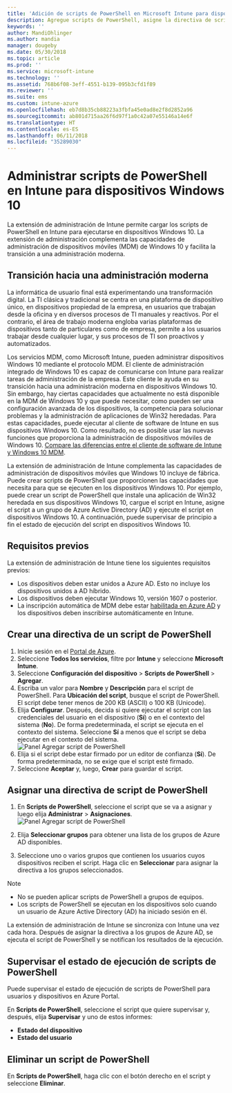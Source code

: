 ```yaml
---
title: 'Adición de scripts de PowerShell en Microsoft Intune para dispositivos con Windows 10: Azure | Microsoft Docs'
description: Agregue scripts de PowerShell, asigne la directiva de script a grupos de Active Directory de Azure, use informes para supervisar los scripts y vea los pasos para eliminar scripts que se agregan en dispositivos con Windows 10 en Microsoft Intune.
keywords: ''
author: MandiOhlinger
ms.author: mandia
manager: dougeby
ms.date: 05/30/2018
ms.topic: article
ms.prod: ''
ms.service: microsoft-intune
ms.technology: ''
ms.assetid: 768b6f08-3eff-4551-b139-095b3cfd1f89
ms.reviewer: ''
ms.suite: ems
ms.custom: intune-azure
ms.openlocfilehash: eb7d8b35cb88223a3fbfa45e0ad8e2f8d2852a96
ms.sourcegitcommit: ab801d715aa26f6d97f1a0c42a07e55146a14e6f
ms.translationtype: HT
ms.contentlocale: es-ES
ms.lasthandoff: 06/11/2018
ms.locfileid: "35289030"
---
```

# <a name="manage-powershell-scripts-in-intune-for-windows-10-devices"></a>Administrar scripts de PowerShell en Intune para dispositivos Windows 10
La extensión de administración de Intune permite cargar los scripts de PowerShell en Intune para ejecutarse en dispositivos Windows 10. La extensión de administración complementa las capacidades de administración de dispositivos móviles (MDM) de Windows 10 y facilita la transición a una administración moderna.

## <a name="moving-to-modern-management"></a>Transición hacia una administración moderna
La informática de usuario final está experimentando una transformación digital. La TI clásica y tradicional se centra en una plataforma de dispositivo único, en dispositivos propiedad de la empresa, en usuarios que trabajan desde la oficina y en diversos procesos de TI manuales y reactivos. Por el contrario, el área de trabajo moderna engloba varias plataformas de dispositivos tanto de particulares como de empresa, permite a los usuarios trabajar desde cualquier lugar, y sus procesos de TI son proactivos y automatizados. 

Los servicios MDM, como Microsoft Intune, pueden administrar dispositivos Windows 10 mediante el protocolo MDM. El cliente de administración integrado de Windows 10 es capaz de comunicarse con Intune para realizar tareas de administración de la empresa. Este cliente le ayuda en su transición hacia una administración moderna en dispositivos Windows 10. Sin embargo, hay ciertas capacidades que actualmente no está disponible en la MDM de Windows 10 y que puede necesitar, como pueden ser una configuración avanzada de los dispositivos, la competencia para solucionar problemas y la administración de aplicaciones de Win32 heredadas. Para estas capacidades, puede ejecutar al cliente de software de Intune en sus dispositivos Windows 10. Como resultado, no es posible usar las nuevas funciones que proporciona la administración de dispositivos móviles de Windows 10. [Compare las diferencias entre el cliente de software de Intune y Windows 10 MDM](https://docs.microsoft.com/intune-classic/deploy-use/pc-management-comparison).

La extensión de administración de Intune complementa las capacidades de administración de dispositivos móviles que Windows 10 incluye de fábrica. Puede crear scripts de PowerShell que proporcionen las capacidades que necesita para que se ejecuten en los dispositivos Windows 10. Por ejemplo, puede crear un script de PowerShell que instale una aplicación de Win32 heredada en sus dispositivos Windows 10, cargue el script en Intune, asigne el script a un grupo de Azure Active Directory (AD) y ejecute el script en dispositivos Windows 10. A continuación, puede supervisar de principio a fin el estado de ejecución del script en dispositivos Windows 10.

## <a name="prerequisites"></a>Requisitos previos
La extensión de administración de Intune tiene los siguientes requisitos previos:
- Los dispositivos deben estar unidos a Azure AD. Esto no incluye los dispositivos unidos a AD híbrido.
- Los dispositivos deben ejecutar Windows 10, versión 1607 o posterior.
- La inscripción automática de MDM debe estar [habilitada en Azure AD](https://docs.microsoft.com/intune/windows-enroll#enable-windows-10-automatic-enrollment) y los dispositivos deben inscribirse automáticamente en Intune.

## <a name="create-a-powershell-script-policy"></a>Crear una directiva de un script de PowerShell 
1. Inicie sesión en el [Portal de Azure](https://portal.azure.com).
2. Seleccione **Todos los servicios**, filtre por **Intune** y seleccione **Microsoft Intune**.
3. Seleccione **Configuración del dispositivo** > **Scripts de PowerShell** > **Agregar**.
4. Escriba un valor para **Nombre** y **Descripción** para el script de PowerShell. Para **Ubicación del script**, busque el script de PowerShell. El script debe tener menos de 200 KB (ASCII) o 100 KB (Unicode).
5. Elija **Configurar**. Después, decida si quiere ejecutar el script con las credenciales del usuario en el dispositivo (**Sí**) o en el contexto del sistema (**No**). De forma predeterminada, el script se ejecuta en el contexto del sistema. Seleccione **Sí** a menos que el script se deba ejecutar en el contexto del sistema. 
  ![Panel Agregar script de PowerShell](./media/mgmt-extension-add-script.png)
6. Elija si el script debe estar firmado por un editor de confianza (**Sí**). De forma predeterminada, no se exige que el script esté firmado. 
7. Seleccione **Aceptar** y, luego, **Crear** para guardar el script.

## <a name="assign-a-powershell-script-policy"></a>Asignar una directiva de script de PowerShell
1. En **Scripts de PowerShell**, seleccione el script que se va a asignar y luego elija **Administrar** > **Asignaciones**.
  ![Panel Agregar script de PowerShell](./media/mgmt-extension-assignments.png)
 
2. Elija **Seleccionar grupos** para obtener una lista de los grupos de Azure AD disponibles. 
3. Seleccione uno o varios grupos que contienen los usuarios cuyos dispositivos reciben el script. Haga clic en **Seleccionar** para asignar la directiva a los grupos seleccionados.

> [!NOTE]
> - No se pueden aplicar scripts de PowerShell a grupos de equipos.
> - Los scripts de PowerShell se ejecutan en los dispositivos solo cuando un usuario de Azure Active Directory (AD) ha iniciado sesión en él.

La extensión de administración de Intune se sincroniza con Intune una vez cada hora. Después de asignar la directiva a los grupos de Azure AD, se ejecuta el script de PowerShell y se notifican los resultados de la ejecución. 
 
## <a name="monitor-run-status-for-powershell-scripts"></a>Supervisar el estado de ejecución de scripts de PowerShell
Puede supervisar el estado de ejecución de scripts de PowerShell para usuarios y dispositivos en Azure Portal.

En **Scripts de PowerShell**, seleccione el script que quiere supervisar y, después, elija **Supervisar** y uno de estos informes:
   - **Estado del dispositivo**
   - **Estado del usuario**

## <a name="delete-a-powershell-script"></a>Eliminar un script de PowerShell
En **Scripts de PowerShell**, haga clic con el botón derecho en el script y seleccione **Eliminar**.
